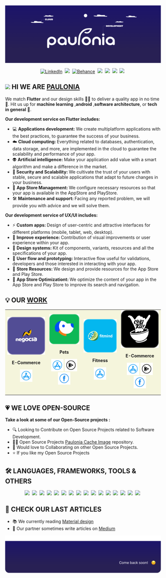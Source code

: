 [<img src = "https://github.com/gabeee28/gabeee28/blob/main/Cover.png">][Paulonia]

<p align="center">
<a href="https://www.linkedin.com/company/paulonia/"><img src="https://img.shields.io/badge/linkedin-282054.svg?&style=flat&logo=linkedin" alt="LinkedIn" /></a>&nbsp;
<a href="https://www.facebook.com/pauloniadev"><img src="https://img.shields.io/badge/Facebook-282054?style=flat&logo=facebook&logoColor=white" /></a>&nbsp;
<a href="https://https://www.behance.net/pauloniastudio?tracking_source=search_projects_recommended%7Cpaulonia"><img src="https://img.shields.io/badge/-Behance-282054?style=flat&logo=behance" alt="Behance" /></a>&nbsp;
<a href="https://www.youtube.com/channel/UCC10g3-k6KyHwEPUdSd3mbQ"><img src="https://img.shields.io/badge/YouTube-282054?style=flat&logo=youtube" /></a>&nbsp;
 <a href="https://twitter.com/pauloniadev"><img src="https://img.shields.io/badge/Twitter-282054?style=flat&logo=twitter&logoColor=white" /></a>&nbsp;
<a href="https://apps.apple.com/pe/developer/paulonia/id1561662338"><img src="https://img.shields.io/badge/App_Store-282054?style=flat&logo=app-store&logoColor=white" /></a>&nbsp;
<a href="https://play.google.com/store/apps/dev?id=4688063457703243175"><img src="https://img.shields.io/badge/Google_Play-282054?style=flat&logo=google-play&logoColor=white" /></a>&nbsp;



##  <img src="https://media.giphy.com/media/hvRJCLFzcasrR4ia7z/giphy.gif" width="30px"/> HI WE ARE [PAULONIA] 
We match <b>Flutter</b> and our design skills 🧑‍💻 to deliver a quality app in no time 🚀. Hit us up for **machine learning** ,**android** ,**software architecture**, or **tech in general** 🎯.

<b> Our development service on Flutter includes:</b>
- 💻 <b> Applications development: </b> We create multiplatform applications with the best practices, to guarantee the success of your business.
- ☁️ <b> Cloud computing: </b> Everything related to databases, authentication, data storage, and more, are implemented in the cloud to guarantee the scalability and performance of your app.
- 👽 <b> Artificial intelligence: </b> Make your application add value with a smart algorithm and make a difference in the market.
- 🧐<b> Security and Scalability: </b> We cultivate the trust of your users with stable, secure and scalable applications that adapt to future changes in your business.
- 🚀 <b> App Store Management: </b> We configure necessary resources so that your app is available in the AppStore and PlayStore.
- 🛠 <b> Maintenance and support: </b> Facing any reported problem, we will provide you with advice and we will solve them.
 
 
<b> Our development service of UX/UI includes:</b>
- ⚡ <b>  Custom apps: </b> Design of user-centric and attractive interfaces for different platforms (mobile, tablet, web, desktop).
- 🤗 <b> Improve experience: </b> Contribution of visual improvements or user experience within your app.
- 🧩 <b> Design systems: </b> Kit of components, variants, resources and all the specifications of your app.
- 🔸 <b> User flow and prototyping: </b> Interactive flow useful for validations, developers and those interested in interacting with your app.
- 🛒 <b> Store Resources: </b> We design and provide resources for the App Store and Play Store.
- 📍 <b> App Store Optimizationt: </b> We optimize the content of your app in the App Store and Play Store to improve its search and navigation.
 
 

  
 ## 💡 OUR [WORK](https://paulonia.dev/portafolio)
  
<table style="background-color:#F5F5DC">
<tr>
<td>

 
 
<!---
NEGOCIA
--->
<img src="https://github.com/gabeee28/gabeee28/blob/main/negocia%2B.png" width="180"/>
<p align="center"> 
<b> E-Commerce</b>
</p>
<p align="center">
<a href = "https://apps.apple.com/us/app/negocia-compra-y-vende/id1590362731"><img src = "https://github.com/gabeee28/gabeee28/blob/main/appstore.png" width="40" height = "40"/></a>

</td>
 
 
 
<!---
VIABOBY
--->  
  
<td>
<img src="https://github.com/gabeee28/gabeee28/blob/main/viaboby.png" width="180"/>
<p align="center"> 
<b> Pets</b>
</p>
<p align="center">
<a href = "https://apps.apple.com/pe/app/viaboby-b%C3%BAsqueda-de-mascotas/id1561662336?fbclid=IwAR0V31s2RjOVqwroqbgCdW4H06yVDLUCyv5hY-6ZauhVpJS6Mo5mhtcs5G0"><img src = "https://github.com/gabeee28/gabeee28/blob/main/appstore.png" width="40" height = "40"/></a> 
<a href = "https://play.google.com/store/apps/details?id=com.paulonia.findmyboby"><img src = "https://github.com/gabeee28/gabeee28/blob/main/googleplay.png" width="40" height="40"/></a>
<a href = "https://www.facebook.com/viabobyApp/"><img src = "https://github.com/gabeee28/gabeee28/blob/main/fb.png" width="40" height="40"/></a>
<!---<a href = ""><img src = "https://github.com/gabeee28/gabeee28/blob/main/github.png" width="40" height="40"/></a>---> 
</p>
</td> 
 
 

<!---
FITMIND
---> 
<td>
<img src="https://github.com/gabeee28/gabeee28/blob/main/fit.png" width="180"/>
<p align="center"> 
<b> Fitness</b>
</p>
<p align="center">
<a href = "https://apps.apple.com/us/app/fitmind-live-coaching-program/id1585726488"><img src = "https://github.com/gabeee28/gabeee28/blob/main/appstore.png" width="40" height = "40"/></a>
</p>
</td>

 
 
<!---
SHAKA
--->  
<td>
<img src="https://github.com/gabeee28/gabeee28/blob/main/shaka_poke.png" width="180"/>
<p align="center"> 
<b> E-Commerce</b>
</p>
<p align="center">
<a href = "https://apps.apple.com/pe/app/shaka/id1573115285a"><img src = "https://github.com/gabeee28/gabeee28/blob/main/appstore.png" width="40" height = "40"/></a>
<a href = "https://play.google.com/store/apps/details?id=dev.paulonia.shaka"><img src = "https://github.com/gabeee28/gabeee28/blob/main/googleplay.png" width="40" height="40"/></a>
<a href = "https://www.facebook.com/ShakaPokePeru"><img src = "https://github.com/gabeee28/gabeee28/blob/main/fb.png" width="40" height="40"/></a>
</p>
</td> 
</tr> 
</table>



## 💗 WE LOVE OPEN-SOURCE  
<b> Take a look at some of our Open-Source projects :</b>
- 🔍 Looking to Contribute on Open Source Projects related to Software Development.
- 👨‍💻 Open Source Projects [Paulonia Cache Image](https://github.com/PauloniaAQP/paulonia_cache_image) repository.
- 🐾 Would love to Collaborating on other Open Source Projects.
- ⭐️ If you like my Open Source Projects 



## 🛠 LANGUAGES, FRAMEWORKS, TOOLS & OTHERS 
<p align="center">
<a href=""><img src="https://img.shields.io/badge/Dartr-282054?style=flat&logo=dart&logoColor=white" /></a>&nbsp;
<a href=""><img src="https://img.shields.io/badge/Flutter-282054?style=flat&logo=flutter&logoColor=white" /></a>&nbsp;
<a href=""><img src="https://img.shields.io/badge/Python-282054?style=flat&logo=python&logoColor=white" /></a>&nbsp;
<a href=""><img src="https://img.shields.io/badge/Dart-282054?style=flat&logo=dart&logoColor=white" /></a>&nbsp;
<a href=""><img src="https://img.shields.io/badge/C%2B%2B-282054?style=flat&logo=C%2B%2B&logoColor=white" /></a>&nbsp;
<a href=""><img src="https://img.shields.io/badge/GitHub-282054?style=flat&logo=GitHub&logoColor=white" /></a>&nbsp;
<a href=""><img src="https://img.shields.io/badge/Visual Studio Code-282054?style=flat&logo=Visual%20Studio%20Code&logoColor=white" /></a>&nbsp;
<a href=""><img src="https://img.shields.io/badge/Photoshop-282054?style=flat&logo=adobe-photoshop&logoColor=white" /></a>&nbsp;
<a href=""><img src="https://img.shields.io/badge/Figma-282054?style=flat&logo=figma&logoColor=white" /></a>&nbsp;
<a href=""><img src="https://img.shields.io/badge/Keras-282054?style=flat&logo=keras&logoColor=white" /></a>&nbsp;
<a href=""><img src="https://img.shields.io/badge/NumPy-282054?style=flat&logo=numpy&logoColor=white" /></a>&nbsp;
<a href=""><img src="https://img.shields.io/badge/Material Design-282054?style=flat&logo=material-design&logoColor=white" /></a>&nbsp;
<a href=""><img src="https://img.shields.io/badge/Pandas-282054?style=flat&logo=pandas&logoColor=white" /></a>&nbsp;
<a href=""><img src="https://img.shields.io/badge/TensorFlow-282054?style=flat&logo=TensorFlow&logoColor=white" /></a>&nbsp;  
<a href=""><img src="https://img.shields.io/badge/Google Cloud-282054?style=flat&logo=google%20cloud&logoColor=white" /></a>&nbsp; 
<a href=""><img src="https://img.shields.io/badge/Django-282054?style=flat&logo=django&logoColor=white" /></a>&nbsp; 



## 🎥 CHECK OUR LAST ARTICLES
- 📚 We currently reading [Material design](https://material.io/) 
- 📝 Our partner sometimes write articles on [Medium](https://medium.com/)




<img src = "https://github.com/gabeee28/gabeee28/blob/main/foot.png">



[PAULONIA]: https://paulonia.dev/

<!---
gabeee28/gabeee28 is a ✨ special ✨ repository because its `README.md` (this file) appears on your GitHub profile.
You can click the Preview link to take a look at your changes.
--->
